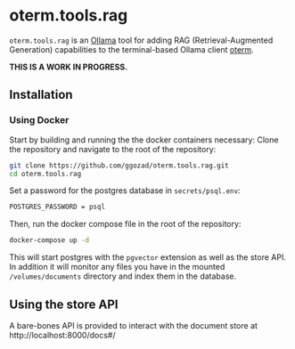 # oterm.tools.rag

`oterm.tools.rag` is an [Ollama](https://github.com/ollama/ollama) tool for adding RAG (Retrieval-Augmented Generation) capabilities to the terminal-based Ollama client [oterm](https://github.com/ggozad/oterm).

**THIS IS A WORK IN PROGRESS.**

## Installation

### Using Docker
Start by building and running the the docker containers necessary:
Clone the repository and navigate to the root of the repository:
```bash
git clone https://github.com/ggozad/oterm.tools.rag.git
cd oterm.tools.rag
```

Set a password for the postgres database in `secrets/psql.env`:
```bash
POSTGRES_PASSWORD = psql
```

Then, run the docker compose file in the root of the repository:

```bash
docker-compose up -d 
```

This will start postgres with the `pgvector` extension as well as the store API.
In addition it will monitor any files you have in the mounted `/volumes/documents` directory and index them in the database.

## Using the store API

A bare-bones API is provided to interact with the document store at http://localhost:8000/docs#/

